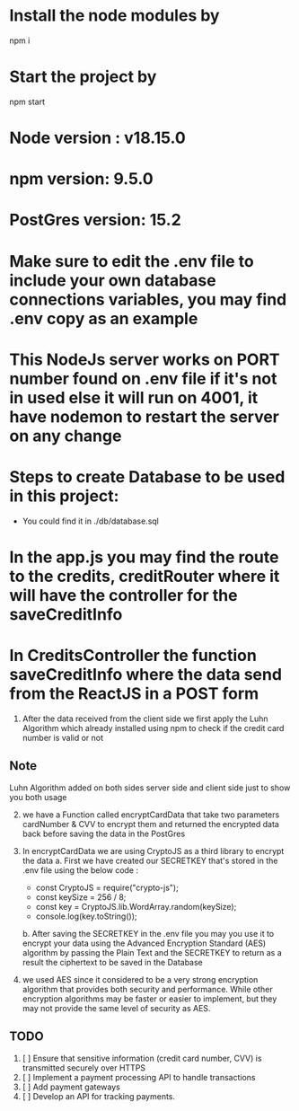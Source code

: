 # Install the node modules by

npm i

# Start the project by

npm start

# Node version : v18.15.0

# npm version: 9.5.0

# PostGres version: 15.2

# Make sure to edit the .env file to include your own database connections variables, you may find .env copy as an example

# This NodeJs server works on PORT number found on .env file if it's not in used else it will run on 4001, it have nodemon to restart the server on any change

# Steps to create Database to be used in this project:

- You could find it in ./db/database.sql

# In the app.js you may find the route to the credits, creditRouter where it will have the controller for the saveCreditInfo

# In CreditsController the function saveCreditInfo where the data send from the ReactJS in a POST form

1. After the data received from the client side we first apply the Luhn Algorithm which already installed using npm to check if the credit card number is valid or not

## Note

Luhn Algorithm added on both sides server side and client side just to show you both usage

2. we have a Function called encryptCardData that take two parameters cardNumber & CVV to encrypt them and returned the encrypted data back before saving the data in the PostGres

3. In encryptCardData we are using CryptoJS as a third library to encrypt the data
   a. First we have created our SECRETKEY that's stored in the .env file using the below code :

   - const CryptoJS = require("crypto-js");
   - const keySize = 256 / 8;
   - const key = CryptoJS.lib.WordArray.random(keySize);
   - console.log(key.toString());

   b. After saving the SECRETKEY in the .env file you may you use it to encrypt your data using the Advanced Encryption Standard (AES) algorithm by passing the Plain Text and the SECRETKEY to return as a result the ciphertext to be saved in the Database

4. we used AES since it considered to be a very strong encryption algorithm that provides both security and performance. While other encryption algorithms may be faster or easier to implement, but they may not provide the same level of security as AES.

## TODO

1. [ ] Ensure that sensitive information (credit card number, CVV) is transmitted securely over HTTPS
2. [ ] Implement a payment processing API to handle transactions
3. [ ] Add payment gateways
4. [ ] Develop an API for tracking payments.

